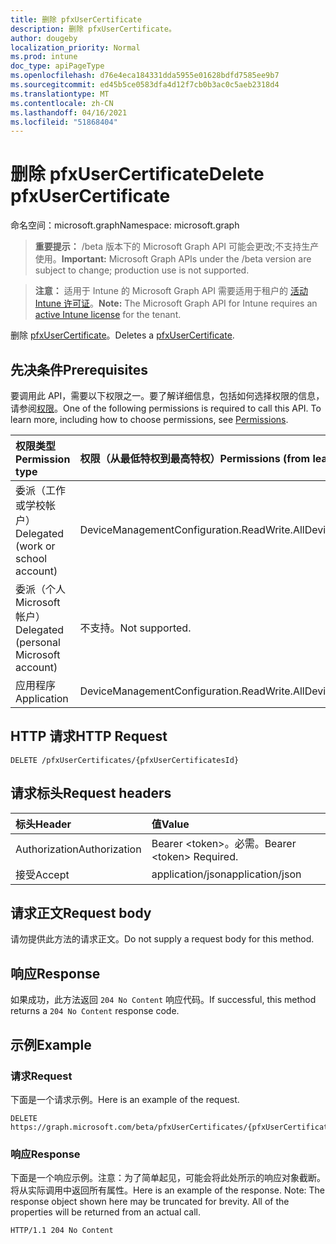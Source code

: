 ```yaml
---
title: 删除 pfxUserCertificate
description: 删除 pfxUserCertificate。
author: dougeby
localization_priority: Normal
ms.prod: intune
doc_type: apiPageType
ms.openlocfilehash: d76e4eca184331dda5955e01628bdfd7585ee9b7
ms.sourcegitcommit: ed45b5ce0583dfa4d12f7cb0b3ac0c5aeb2318d4
ms.translationtype: MT
ms.contentlocale: zh-CN
ms.lasthandoff: 04/16/2021
ms.locfileid: "51868404"
---
```

# <a name="delete-pfxusercertificate"></a><span data-ttu-id="2272e-103">删除 pfxUserCertificate</span><span class="sxs-lookup"><span data-stu-id="2272e-103">Delete pfxUserCertificate</span></span>

<span data-ttu-id="2272e-104">命名空间：microsoft.graph</span><span class="sxs-lookup"><span data-stu-id="2272e-104">Namespace: microsoft.graph</span></span>

> <span data-ttu-id="2272e-105">**重要提示：** /beta 版本下的 Microsoft Graph API 可能会更改;不支持生产使用。</span><span class="sxs-lookup"><span data-stu-id="2272e-105">**Important:** Microsoft Graph APIs under the /beta version are subject to change; production use is not supported.</span></span>

> <span data-ttu-id="2272e-106">**注意：** 适用于 Intune 的 Microsoft Graph API 需要适用于租户的 [活动 Intune 许可证](https://go.microsoft.com/fwlink/?linkid=839381)。</span><span class="sxs-lookup"><span data-stu-id="2272e-106">**Note:** The Microsoft Graph API for Intune requires an [active Intune license](https://go.microsoft.com/fwlink/?linkid=839381) for the tenant.</span></span>

<span data-ttu-id="2272e-107">删除 [pfxUserCertificate](../resources/intune-raimportcerts-pfxusercertificate.md)。</span><span class="sxs-lookup"><span data-stu-id="2272e-107">Deletes a [pfxUserCertificate](../resources/intune-raimportcerts-pfxusercertificate.md).</span></span>

## <a name="prerequisites"></a><span data-ttu-id="2272e-108">先决条件</span><span class="sxs-lookup"><span data-stu-id="2272e-108">Prerequisites</span></span>
<span data-ttu-id="2272e-p101">要调用此 API，需要以下权限之一。要了解详细信息，包括如何选择权限的信息，请参阅[权限](/graph/permissions-reference)。</span><span class="sxs-lookup"><span data-stu-id="2272e-p101">One of the following permissions is required to call this API. To learn more, including how to choose permissions, see [Permissions](/graph/permissions-reference).</span></span>

|<span data-ttu-id="2272e-111">权限类型</span><span class="sxs-lookup"><span data-stu-id="2272e-111">Permission type</span></span>|<span data-ttu-id="2272e-112">权限（从最低特权到最高特权）</span><span class="sxs-lookup"><span data-stu-id="2272e-112">Permissions (from least to most privileged)</span></span>|
|:---|:---|
|<span data-ttu-id="2272e-113">委派（工作或学校帐户）</span><span class="sxs-lookup"><span data-stu-id="2272e-113">Delegated (work or school account)</span></span>|<span data-ttu-id="2272e-114">DeviceManagementConfiguration.ReadWrite.All</span><span class="sxs-lookup"><span data-stu-id="2272e-114">DeviceManagementConfiguration.ReadWrite.All</span></span>|
|<span data-ttu-id="2272e-115">委派（个人 Microsoft 帐户）</span><span class="sxs-lookup"><span data-stu-id="2272e-115">Delegated (personal Microsoft account)</span></span>|<span data-ttu-id="2272e-116">不支持。</span><span class="sxs-lookup"><span data-stu-id="2272e-116">Not supported.</span></span>|
|<span data-ttu-id="2272e-117">应用程序</span><span class="sxs-lookup"><span data-stu-id="2272e-117">Application</span></span>|<span data-ttu-id="2272e-118">DeviceManagementConfiguration.ReadWrite.All</span><span class="sxs-lookup"><span data-stu-id="2272e-118">DeviceManagementConfiguration.ReadWrite.All</span></span>|

## <a name="http-request"></a><span data-ttu-id="2272e-119">HTTP 请求</span><span class="sxs-lookup"><span data-stu-id="2272e-119">HTTP Request</span></span>
<!-- {
  "blockType": "ignored"
}
-->
``` http
DELETE /pfxUserCertificates/{pfxUserCertificatesId}
```

## <a name="request-headers"></a><span data-ttu-id="2272e-120">请求标头</span><span class="sxs-lookup"><span data-stu-id="2272e-120">Request headers</span></span>
|<span data-ttu-id="2272e-121">标头</span><span class="sxs-lookup"><span data-stu-id="2272e-121">Header</span></span>|<span data-ttu-id="2272e-122">值</span><span class="sxs-lookup"><span data-stu-id="2272e-122">Value</span></span>|
|:---|:---|
|<span data-ttu-id="2272e-123">Authorization</span><span class="sxs-lookup"><span data-stu-id="2272e-123">Authorization</span></span>|<span data-ttu-id="2272e-124">Bearer &lt;token&gt;。必需。</span><span class="sxs-lookup"><span data-stu-id="2272e-124">Bearer &lt;token&gt; Required.</span></span>|
|<span data-ttu-id="2272e-125">接受</span><span class="sxs-lookup"><span data-stu-id="2272e-125">Accept</span></span>|<span data-ttu-id="2272e-126">application/json</span><span class="sxs-lookup"><span data-stu-id="2272e-126">application/json</span></span>|

## <a name="request-body"></a><span data-ttu-id="2272e-127">请求正文</span><span class="sxs-lookup"><span data-stu-id="2272e-127">Request body</span></span>
<span data-ttu-id="2272e-128">请勿提供此方法的请求正文。</span><span class="sxs-lookup"><span data-stu-id="2272e-128">Do not supply a request body for this method.</span></span>

## <a name="response"></a><span data-ttu-id="2272e-129">响应</span><span class="sxs-lookup"><span data-stu-id="2272e-129">Response</span></span>
<span data-ttu-id="2272e-130">如果成功，此方法返回 `204 No Content` 响应代码。</span><span class="sxs-lookup"><span data-stu-id="2272e-130">If successful, this method returns a `204 No Content` response code.</span></span>

## <a name="example"></a><span data-ttu-id="2272e-131">示例</span><span class="sxs-lookup"><span data-stu-id="2272e-131">Example</span></span>

### <a name="request"></a><span data-ttu-id="2272e-132">请求</span><span class="sxs-lookup"><span data-stu-id="2272e-132">Request</span></span>
<span data-ttu-id="2272e-133">下面是一个请求示例。</span><span class="sxs-lookup"><span data-stu-id="2272e-133">Here is an example of the request.</span></span>
``` http
DELETE https://graph.microsoft.com/beta/pfxUserCertificates/{pfxUserCertificatesId}
```

### <a name="response"></a><span data-ttu-id="2272e-134">响应</span><span class="sxs-lookup"><span data-stu-id="2272e-134">Response</span></span>
<span data-ttu-id="2272e-p102">下面是一个响应示例。注意：为了简单起见，可能会将此处所示的响应对象截断。将从实际调用中返回所有属性。</span><span class="sxs-lookup"><span data-stu-id="2272e-p102">Here is an example of the response. Note: The response object shown here may be truncated for brevity. All of the properties will be returned from an actual call.</span></span>
``` http
HTTP/1.1 204 No Content
```




